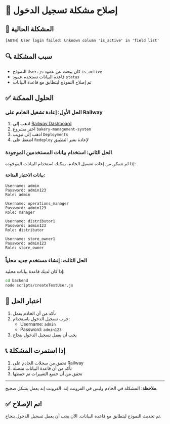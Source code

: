 # 🔧 إصلاح مشكلة تسجيل الدخول

## 🚨 المشكلة الحالية

```
[AUTH] User login failed: Unknown column 'is_active' in 'field list'
```

## 🔍 سبب المشكلة

- النموذج `User.js` كان يبحث عن عمود `is_active`
- قاعدة البيانات تستخدم عمود `status`
- تم إصلاح النموذج ليتطابق مع قاعدة البيانات

## ✅ الحلول الممكنة

### الحل الأول: إعادة تشغيل الخادم على Railway

1. اذهب إلى [Railway Dashboard](https://railway.app/dashboard)
2. اختر مشروع `bakery-management-system`
3. اذهب إلى تبويب `Deployments`
4. اضغط على `Redeploy` لإعادة نشر التطبيق

### الحل الثاني: استخدام بيانات المستخدمين الموجودة

إذا لم تتمكن من إعادة تشغيل الخادم، يمكنك استخدام البيانات الموجودة:

#### بيانات الاختبار المتاحة:

```
Username: admin
Password: admin123
Role: admin

Username: operations_manager
Password: admin123
Role: manager

Username: distributor1
Password: admin123
Role: distributor

Username: store_owner1
Password: admin123
Role: store_owner
```

### الحل الثالث: إنشاء مستخدم جديد محلياً

إذا كان لديك قاعدة بيانات محلية:

```bash
cd backend
node scripts/createTestUser.js
```

## 🎯 اختبار الحل

1. تأكد من أن الخادم يعمل
2. جرب تسجيل الدخول باستخدام:
   - Username: `admin`
   - Password: `admin123`
3. يجب أن يعمل تسجيل الدخول بنجاح

## 📞 إذا استمرت المشكلة

1. تحقق من سجلات الخادم على Railway
2. تأكد من أن قاعدة البيانات متصلة
3. تحقق من أن جميع التغييرات تم حفظها

---

**ملاحظة**: المشكلة في الخادم وليس في الفرونت إند. الفرونت إند يعمل بشكل صحيح.

## ✅ تم الإصلاح!

تم تحديث النموذج ليتطابق مع قاعدة البيانات. الآن يجب أن يعمل تسجيل الدخول بنجاح.
